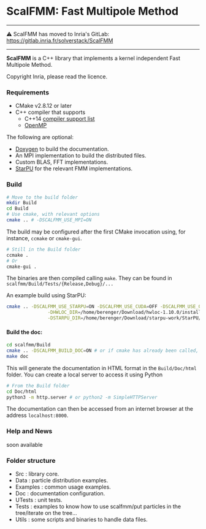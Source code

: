 # ScalFMM: Fast Multipole Method

----

:warning: ScalFMM has moved to Inria's GitLab: https://gitlab.inria.fr/solverstack/ScalFMM

----

**ScalFMM** is a C++ library that implements a kernel independent Fast Multipole Method.


Copyright Inria, please read the licence.

### Requirements

  - CMake v2.8.12 or later
  - C++ compiler that supports
    - C++14 [compiler support list](http://en.cppreference.com/w/cpp/compiler_support)
    - [OpenMP](http://www.openmp.org/resources/openmp-compilers/)

The following are optional:

  - [Doxygen](http://www.stack.nl/~dimitri/doxygen/) to build the documentation.
  - An MPI implementation to build the distributed files.
  - Custom BLAS, FFT implementations.
  - [StarPU](http://starpu.gforge.inria.fr/) for the relevant FMM implementations.

### Build

``` bash
# Move to the build folder
mkdir Build
cd Build
# Use cmake, with relevant options
cmake .. # -DSCALFMM_USE_MPI=ON
```

The build may be configured after the first CMake invocation using, for instance, `ccmake` or `cmake-gui`.

```bash
# Still in the Build folder
ccmake .
# Or
cmake-gui .
```

The binaries are then compiled calling `make`. They can be found in `scalfmm/Build/Tests/{Release,Debug}/...`

An example build using StarPU:

```bash
cmake .. -DSCALFMM_USE_STARPU=ON -DSCALFMM_USE_CUDA=OFF -DSCALFMM_USE_OPENCL=OFF  \
               -DHWLOC_DIR=/home/berenger/Download/hwloc-1.10.0/install/      \
               -DSTARPU_DIR=/home/berenger/Download/starpu-work/StarPU/installwithfxt
```


#### Build the doc:

```bash
cd scalfmm/Build
cmake .. -DSCALFMM_BUILD_DOC=ON # or if cmake has already been called, ccmake .
make doc
```

This will generate the documentation in HTML format in the `Build/Doc/html` folder. You can create a local server to access it using Python

```bash
# From the Build folder
cd Doc/html
python3 -m http.server # or python2 -m SimpleHTTPServer
```

The documentation can then be accessed from an internet browser at the address `localhost:8000`.


### Help and News
soon available
<!---
You can subscribe to the scalfmm-public-users@lists.gforge.inria.fr mailing list (http://lists.gforge.inria.fr/cgi-bin/mailman/listinfo/scalfmm-public-users). The list is very low trafic (~ 2 mails per year), we will let you know of improvements and releases.

Contact the developers at : scalfmm-public-support@lists.gforge.inria.fr
-->
### Folder structure
  - Src : library core.
  - Data : particle distribution examples.
  - Examples : common usage examples.
  - Doc : documentation configuration.
  - UTests : unit tests.
  - Tests : examples to know how to use scalfmm/put particles in the tree/iterate on the tree...
  - Utils : some scripts and binaries to handle data files.

